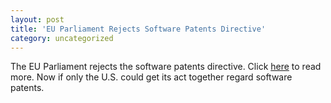 ```yaml
---
layout: post
title: 'EU Parliament Rejects Software Patents Directive'
category: uncategorized
---
```


The EU Parliament rejects the software patents directive.  Click <a href="http://www.theregister.co.uk/2005/07/06/eu_bins_swpat/">here</a> to read more.  Now if only the U.S. could get its act together regard software patents.
